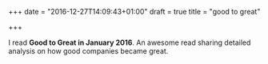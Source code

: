 +++
date = "2016-12-27T14:09:43+01:00"
draft = true
title = "good to great"

+++

I read **Good to Great in January 2016**. An awesome read sharing detailed analysis on how good companies became great.

